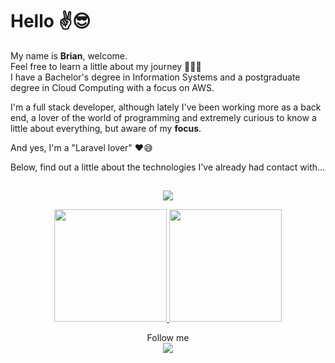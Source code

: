# Hello ✌️😎
My name is **Brian**, welcome.<br>
Feel free to learn a little about my journey 👨‍🚀🚀<br>
I have a Bachelor's degree in Information Systems and a postgraduate degree in Cloud Computing with a focus on AWS.

I'm a full stack developer, although lately I've been working more as a back end, a lover of the world of programming and extremely curious to know a little about everything, but aware of my **focus**.

And yes, I'm a "Laravel lover" ♥️😅

Below, find out a little about the technologies I've already had contact with...
##
<p align="center">
  <a href="https://github.com/BrianXJ6">
    <img src="https://skillicons.dev/icons?i=laravel,php,git,github,html,css,bootstrap,sass,js,react,vue,nuxtjs,jquery,nodejs,mysql,postgres,mongodb,redis,npm,nginx,jenkins,docker,kubernetes,linux,ubuntu,aws,azure,gcp,heroku,babel,blender,gulp,java,cs,figma,postman,powershell,sentry,unreal,vscode,webpack,windows" />
  </a>
</p>
<p align="center">
  <a href="https://github.com/BrianXJ6">
    <img height="180em" src="https://github-readme-stats.vercel.app/api?username=BrianXJ6&show_icons=true&theme=dracula&include_all_commits=true&count_private=true" />
    <img height="180em" src="https://github-readme-stats.vercel.app/api/top-langs/?username=BrianXJ6&layout=compact&langs_count=7&theme=dracula" />
  </a>
</p>
<p align="center">
  Follow me<br>
  <a href="https://www.instagram.com/brian.ferreirab">
  <img src="https://skillicons.dev/icons?i=instagram" />
  </a>
</p>
